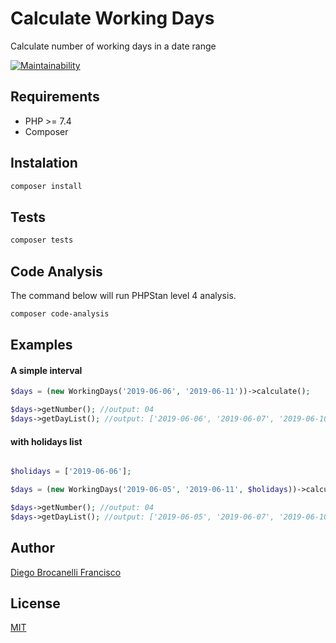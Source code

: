 # Calculate Working Days

Calculate number of working days in a date range

[![Maintainability](https://api.codeclimate.com/v1/badges/eb590106ff8f25a3580f/maintainability)](https://codeclimate.com/github/Diego-Brocanelli/calculate-working-days/maintainability)

## Requirements

- PHP >= 7.4
- Composer

## Instalation

```bash
composer install
```

## Tests

```bash
composer tests
```

## Code Analysis

The command below will run PHPStan level 4 analysis.

```bash
composer code-analysis
```

## Examples


#### A simple interval

```php
$days = (new WorkingDays('2019-06-06', '2019-06-11'))->calculate();

$days->getNumber(); //output: 04
$days->getDayList(); //output: ['2019-06-06', '2019-06-07', '2019-06-10', '2019-06-11']
```

#### with holidays list

```php

$holidays = ['2019-06-06'];

$days = (new WorkingDays('2019-06-05', '2019-06-11', $holidays))->calculate();

$days->getNumber(); //output: 04
$days->getDayList(); //output: ['2019-06-05', '2019-06-07', '2019-06-10', '2019-06-11']
```

## Author

[Diego Brocanelli Francisco](http://www.diegobrocanelli.com.br/)

## License

[MIT](https://github.com/Diego-Brocanelli/calculate-working-days/blob/master/LICENSE)
